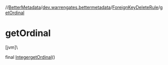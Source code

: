 //[BetterMetadata](../../../index.md)/[dev.warrengates.bettermetadata](../index.md)/[ForeignKeyDeleteRule](index.md)/[getOrdinal](get-ordinal.md)

# getOrdinal

[jvm]\

final [Integer](https://docs.oracle.com/javase/8/docs/api/java/lang/Integer.html)[getOrdinal](get-ordinal.md)()
